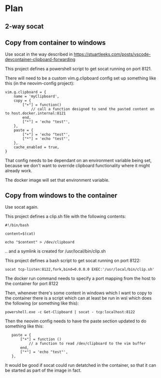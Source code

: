 # Plan

## 2-way socat

## Copy from container to windows

Use socat in the way described in https://stuartleeks.com/posts/vscode-devcontainer-clipboard-forwarding

This project defines a powershell script to get socat running on port 8121.

There will need to be a custom vim.g.clipboard config set up something like this (in the neovim-config project):

```
vim.g.clipboard = {
    name = 'myClipboard',
    copy = {
        ["+"] = function()
            // call a function designed to send the pasted content on to host.docker.internal:8121
        end,
        ["*"] = 'echo "test"',
    },
    paste = {
        ["+"] = 'echo "test"',
        ["*"] = 'echo "test"',
    },
    cache_enabled = true,
}
```

That config needs to be dependant on an environment variable being set, because we don't want to override clipboard functionality where it might already work.

The docker image will set that environment variable.

## Copy from windows to the container

Use socat again.

This project defines a clip.sh file with the following contents:

```
#!/bin/bash

content=$(cat)

echo "$content" > /dev/clipboard
```

.. and a symlink is created for /usr/local/bin/clip.sh

This project defines a bash script to get socat running on port 8122:

```
socat tcp-listen:8122,fork,bind=0.0.0.0 EXEC:'/usr/local/bin/clip.sh'
```

The docker run command needs to specify a port mapping from the host to the container for port 8122

Then, whenever there's some content in windows which I want to copy to the container there is a script which can at least be run in wsl which does the following (or something like this):

```
powershell.exe -c Get-Clipboard | socat - tcp:localhost:8122
```

Then the neovim config needs to have the paste section updated to do something like this:

 ```
    paste = {
        ["+"] = function ()
            // a function to read /dev/clipboard to the vim buffer
        end,
        ["*"] = 'echo "test"',
    },
```

It would be good if socat could run detatched in the container, so that it can be started as part of the image in fact.
